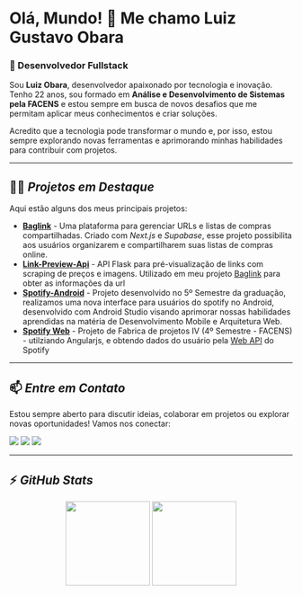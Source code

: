 # Olá, Mundo! 👋 Me chamo Luiz Gustavo Obara

### 🚀 Desenvolvedor Fullstack

Sou **Luiz Obara**, desenvolvedor apaixonado por tecnologia e inovação. Tenho 22 anos, sou formado em **Análise e Desenvolvimento de Sistemas pela FACENS** e estou sempre em busca de novos desafios que me permitam aplicar meus conhecimentos e criar soluções.

Acredito que a tecnologia pode transformar o mundo e, por isso, estou sempre explorando novas ferramentas e aprimorando minhas habilidades para contribuir com projetos.

---

## 👨‍💻 *Projetos em Destaque*

Aqui estão alguns dos meus principais projetos:

- **[Baglink](https://github.com/GustavoObara/baglink)** - Uma plataforma para gerenciar URLs e listas de compras compartilhadas. Criado com *Next.js* e *Supabase*, esse projeto possibilita aos usuários organizarem e compartilharem suas listas de compras online.
- **[Link-Preview-Api](https://github.com/GustavoObara/link-preview-api)** - API Flask para pré-visualização de links com scraping de preços e imagens. Utilizado em meu projeto [Baglink](https://github.com/GustavoObara/baglink/blob/main/components/link-preview-row.tsx) para obter as informações da url
- **[Spotify-Android](https://github.com/GustavoObara/Spotify-Android)** - Projeto desenvolvido no 5º Semestre da graduação, realizamos uma nova interface para usuários do spotify no Android, desenvolvido com Android Studio visando aprimorar nossas habilidades aprendidas na matéria de Desenvolvimento Mobile e Arquitetura Web.
- **[Spotify Web](https://github.com/GustavoObara/spotify)** - Projeto de Fabrica de projetos IV (4º Semestre - FACENS) - utilziando Angularjs, e obtendo dados do usuário pela [Web API](https://developer.spotify.com/documentation/web-api) do Spotify

---

## 📫 *Entre em Contato*

Estou sempre aberto para discutir ideias, colaborar em projetos ou explorar novas oportunidades! Vamos nos conectar:

<div>
  <a href="https://instagram.com/luizobara" target="_blank"><img src="https://img.shields.io/badge/-Instagram-%23E4405F?style=for-the-badge&logo=instagram&logoColor=white" target="_blank"></a>
  <a href="https://www.linkedin.com/in/luiz-obara-544945218/" target="_blank"><img src="https://img.shields.io/badge/-LinkedIn-%230077B5?style=for-the-badge&logo=linkedin&logoColor=white" target="_blank"></a>
  <a href="mailto:luizobara@gmail.com"><img src="https://img.shields.io/badge/-Gmail-%23333?style=for-the-badge&logo=gmail&logoColor=white" target="_blank"></a>
</div>

---

## ⚡ *GitHub Stats*

<div align="center">
    <img height="150em" src="https://github-readme-stats.vercel.app/api?username=GustavoObara&show_icons=true&theme=transparent&include_all_commits=true&count_private=true"/>
    <img height="150em" src="https://github-readme-stats.vercel.app/api/top-langs/?username=GustavoObara&layout=compact&theme=transparent"/>
</div>
